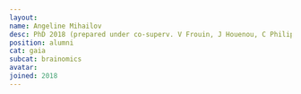 ```yaml
---
layout:
name: Angeline Mihailov
desc: PhD 2018 (prepared under co-superv. V Frouin, J Houenou, C Philippe)
position: alumni
cat: gaia
subcat: brainomics
avatar:
joined: 2018
---
```

